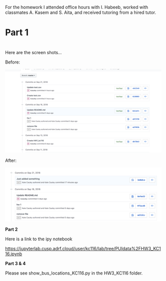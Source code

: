 For the homework I attended office hours with I. Habeeb, worked with classmates A. Kasem and S. Aita, and received tutoring from a hired tutor.



 # Part 1 <h1> 

Here are the screen shots...

Before:

![Alt text](../HW3_kc116/commit.png)

After:

![Alt text](../HW3_kc116/commit2.png)


**Part 2**

Here is a link to the ipy notebook

https://jupyterlab.cusp.adrf.cloud/user/kc116/lab/tree/PUIdata%2FHW3_KC116.ipynb


**Part 3 & 4**

Please see show_bus_locations_KC116.py in the HW3_KC116 folder.

